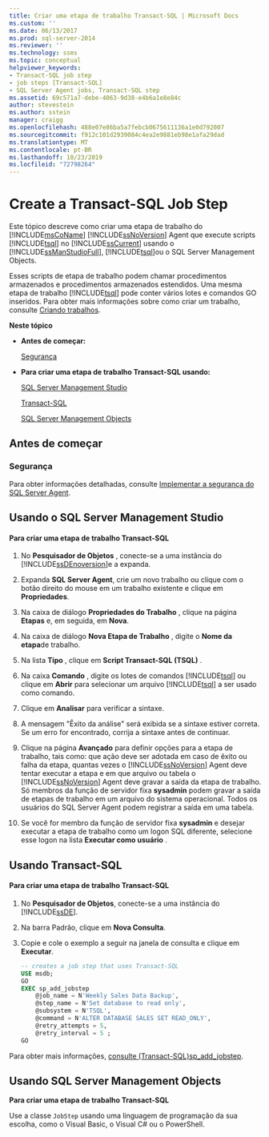 ```yaml
---
title: Criar uma etapa de trabalho Transact-SQL | Microsoft Docs
ms.custom: ''
ms.date: 06/13/2017
ms.prod: sql-server-2014
ms.reviewer: ''
ms.technology: ssms
ms.topic: conceptual
helpviewer_keywords:
- Transact-SQL job step
- job steps [Transact-SQL]
- SQL Server Agent jobs, Transact-SQL step
ms.assetid: 69c571a7-debe-4063-9d38-e4b6a1e8e84c
author: stevestein
ms.author: sstein
manager: craigg
ms.openlocfilehash: 488e07e86ba5a7febcb0675611136a1e0d792007
ms.sourcegitcommit: f912c101d2939084c4ea2e9881eb98e1afa29dad
ms.translationtype: MT
ms.contentlocale: pt-BR
ms.lasthandoff: 10/23/2019
ms.locfileid: "72798264"
---
```

# <a name="create-a-transact-sql-job-step"></a>Create a Transact-SQL Job Step
  Este tópico descreve como criar uma etapa de trabalho do [!INCLUDE[msCoName](../../includes/msconame-md.md)] [!INCLUDE[ssNoVersion](../../includes/ssnoversion-md.md)] Agent que execute scripts [!INCLUDE[tsql](../../includes/tsql-md.md)] no [!INCLUDE[ssCurrent](../../includes/sscurrent-md.md)] usando o [!INCLUDE[ssManStudioFull](../../includes/ssmanstudiofull-md.md)], [!INCLUDE[tsql](../../includes/tsql-md.md)]ou o SQL Server Management Objects.  
  
 Esses scripts de etapa de trabalho podem chamar procedimentos armazenados e procedimentos armazenados estendidos. Uma mesma etapa de trabalho [!INCLUDE[tsql](../../includes/tsql-md.md)] pode conter vários lotes e comandos GO inseridos. Para obter mais informações sobre como criar um trabalho, consulte [Criando trabalhos](create-jobs.md).  
  
 **Neste tópico**  
  
-   **Antes de começar:**  
  
     [Segurança](#Security)  
  
-   **Para criar uma etapa de trabalho Transact-SQL usando:**  
  
     [SQL Server Management Studio](#SSMS)  
  
     [Transact-SQL](#TSQL)  
  
     [SQL Server Management Objects](#SMO)  
  
##  <a name="BeforeYouBegin"></a> Antes de começar  
  
###  <a name="Security"></a> Segurança  
 Para obter informações detalhadas, consulte [Implementar a segurança do SQL Server Agent](implement-sql-server-agent-security.md).  
  
##  <a name="SSMS"></a> Usando o SQL Server Management Studio  
  
#### <a name="to-create-a-transact-sql-job-step"></a>Para criar uma etapa de trabalho Transact-SQL  
  
1.  No **Pesquisador de Objetos** , conecte-se a uma instância do [!INCLUDE[ssDEnoversion](../../includes/ssdenoversion-md.md)]e a expanda.  
  
2.  Expanda **SQL Server Agent**, crie um novo trabalho ou clique com o botão direito do mouse em um trabalho existente e clique em **Propriedades**.  
  
3.  Na caixa de diálogo **Propriedades do Trabalho** , clique na página **Etapas** e, em seguida, em **Nova**.  
  
4.  Na caixa de diálogo **Nova Etapa de Trabalho** , digite o **Nome da etapa**de trabalho.  
  
5.  Na lista **Tipo** , clique em **Script Transact-SQL (TSQL)** .  
  
6.  Na caixa **Comando** , digite os lotes de comandos [!INCLUDE[tsql](../../includes/tsql-md.md)] ou clique em **Abrir** para selecionar um arquivo [!INCLUDE[tsql](../../includes/tsql-md.md)] a ser usado como comando.  
  
7.  Clique em **Analisar** para verificar a sintaxe.  
  
8.  A mensagem "Êxito da análise" será exibida se a sintaxe estiver correta. Se um erro for encontrado, corrija a sintaxe antes de continuar.  
  
9. Clique na página **Avançado** para definir opções para a etapa de trabalho, tais como: que ação deve ser adotada em caso de êxito ou falha da etapa, quantas vezes o [!INCLUDE[ssNoVersion](../../includes/ssnoversion-md.md)] Agent deve tentar executar a etapa e em que arquivo ou tabela o [!INCLUDE[ssNoVersion](../../includes/ssnoversion-md.md)] Agent deve gravar a saída da etapa de trabalho. Só membros da função de servidor fixa **sysadmin** podem gravar a saída de etapas de trabalho em um arquivo do sistema operacional. Todos os usuários do SQL Server Agent podem registrar a saída em uma tabela.  
  
10. Se você for membro da função de servidor fixa **sysadmin** e desejar executar a etapa de trabalho como um logon SQL diferente, selecione esse logon na lista **Executar como usuário** .  
  
##  <a name="TSQL"></a> Usando Transact-SQL  
  
#### <a name="to-create-a-transact-sql-job-step"></a>Para criar uma etapa de trabalho Transact-SQL  
  
1.  No **Pesquisador de Objetos**, conecte-se a uma instância do [!INCLUDE[ssDE](../../includes/ssde-md.md)].  
  
2.  Na barra Padrão, clique em **Nova Consulta**.  
  
3.  Copie e cole o exemplo a seguir na janela de consulta e clique em **Executar**.  
  
    ```sql
    -- creates a job step that uses Transact-SQL  
    USE msdb;  
    GO  
    EXEC sp_add_jobstep  
        @job_name = N'Weekly Sales Data Backup',  
        @step_name = N'Set database to read only',  
        @subsystem = N'TSQL',  
        @command = N'ALTER DATABASE SALES SET READ_ONLY',   
        @retry_attempts = 5,  
        @retry_interval = 5 ;  
    GO  
    ```  
  
 Para obter mais informações, [consulte &#40;Transact-SQL&#41;sp_add_jobstep](/sql/relational-databases/system-stored-procedures/sp-add-jobstep-transact-sql).  
  
##  <a name="SMO"></a>Usando SQL Server Management Objects  
 **Para criar uma etapa de trabalho Transact-SQL**  
  
 Use a classe `JobStep` usando uma linguagem de programação da sua escolha, como o Visual Basic, o Visual C# ou o PowerShell.  
